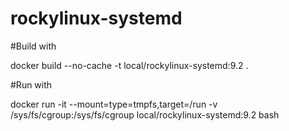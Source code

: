 # rockylinux-systemd

#Build with

docker build --no-cache -t local/rockylinux-systemd:9.2 .

#Run with 

docker run  -it --mount=type=tmpfs,target=/run  -v /sys/fs/cgroup:/sys/fs/cgroup  local/rockylinux-systemd:9.2  bash

